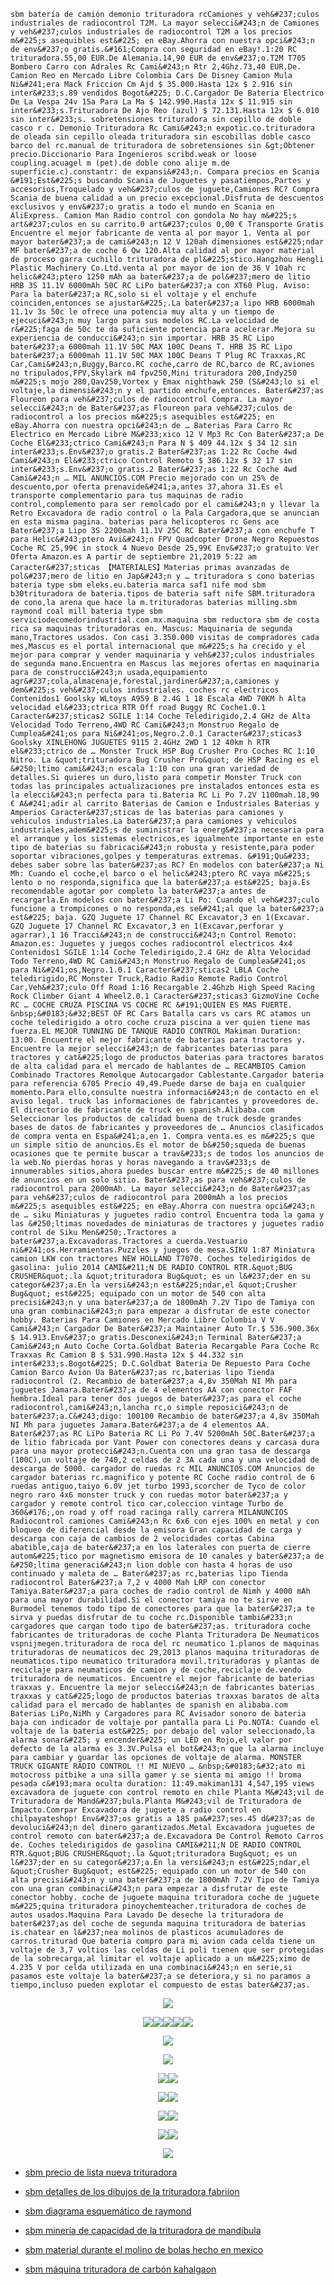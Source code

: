 
```
sbm batería de camión demonio trituradora rcCamiones y veh&#237;culos industriales de radiocontrol T2M. La mayor selecci&#243;n de Camiones y veh&#237;culos industriales de radiocontrol T2M a los precios m&#225;s asequibles est&#225; en eBay.Ahorra con nuestra opci&#243;n de env&#237;o gratis.&#161;Compra con seguridad en eBay!.1:20 RC trituradora.55,00 EUR.De Alemania.14,90 EUR de env&#237;o.T2M T705 Bombero Carro con Adrales Rc Cami&#243;n Rtr 2,4Ghz.73,40 EUR.De. Camion Reo en Mercado Libre Colombia Cars De Disney Camion Mula Ni&#241;era Mack Friccion Cm Ajd $ 35.000.Hasta 12x $ 2.916 sin inter&#233;s.89 vendidos Bogot&#225; D.C.Cargador De Bateria Electrico De La Vespa 24v 15a Para La Ma $ 142.990.Hasta 12x $ 11.915 sin inter&#233;s.Trituradora De Ajo Reo (azul) $ 72.131.Hasta 12x $ 6.010 sin inter&#233;s. sobretensiones trituradora sin cepillo de doble casco r c. Demonio Trituradora Rc Cami&#243;n expotic.co.trituradora de oleada sin cepillo oleada trituradora sin escobillas doble casco barco del rc.manual de trituradora de sobretensiones sin &gt;Obtener precio.Diccionario Para Ingenieros scribd.weak or loose coupling.acuagel m (pet).de doble cono alije m.de superficie.c).constantr: de expansi&#243;n. Compara precios en Scania &#191;Est&#225;s buscando Scania de Juguetes y pasatiempos,Partes y accesorios,Troquelado y veh&#237;culos de juguete,Camiones RC? Compra Scania de buena calidad a un precio excepcional.Disfruta de descuentos exclusivos y env&#237;o gratis a todo el mundo en Scania en AliExpress. Camion Man Radio control con gondola No hay m&#225;s art&#237;culos en su carrito.0 art&#237;culos 0,00 € Transporte Gratis Encuentre el mejor fabricante de venta al por mayor 1. Venta al por mayor bater&#237;a de cami&#243;n 12 V 120ah dimensiones est&#225;ndar MF bater&#237;a de coche 6 Qw 120.Alta calidad al por mayor material de proceso garra cuchillo trituradora de pl&#225;stico.Hangzhou Hengli Plastic Machinery Co.Ltd.venta al por mayor de ion de 36 V 10ah rc helic&#243;ptero 1250 mAh aa bater&#237;a de pol&#237;mero de litio HRB 3S 11.1V 6000mAh 50C RC LiPo bater&#237;a con XT60 Plug. Aviso: Para la bater&#237;a RC,solo si el voltaje y el enchufe coinciden,entonces se ajustar&#225;.La bater&#237;a lipo HRB 6000mah 11.1v 3s 50c le ofrece una potencia muy alta y un tiempo de ejecuci&#243;n muy largo para sus modelos RC.La velocidad de r&#225;faga de 50c te da suficiente potencia para acelerar.Mejora su experiencia de conducci&#243;n sin importar. HRB 3S RC Lipo bater&#237;a 6000mah 11.1V 50C MAX 100C Deans T. HRB 3S RC Lipo bater&#237;a 6000mah 11.1V 50C MAX 100C Deans T Plug RC Traxxas,RC Car,Cami&#243;n,Buggy,Barco.RC coche,carro de RC,barco de RC,aviones no tripulados,FPV,Skylark m4 fpv250,Mini trituradora 200,Indy250 m&#225;s mojo 280,Qav250,Vortex y Emax nighthawk 250 (S&#243;lo si el voltaje,la dimensi&#243;n y el partido enchufe,entonces. Bater&#237;as Floureon para veh&#237;culos de radiocontrol Compra. La mayor selecci&#243;n de Bater&#237;as Floureon para veh&#237;culos de radiocontrol a los precios m&#225;s asequibles est&#225; en eBay.Ahorra con nuestra opci&#243;n de … Baterias Para Carro Rc Electrico en Mercado Libre M&#233;xico 12 V Mp3 Rc Con Bater&#237;a De Coche El&#233;ctrico Cami&#243;n Para N $ 409 44.12x $ 34 12 sin inter&#233;s.Env&#237;o gratis.2 Bater&#237;as 1:22 Rc Coche 4wd Cami&#243;n El&#233;ctrico Control Remoto $ 386.12x $ 32 17 sin inter&#233;s.Env&#237;o gratis.2 Bater&#237;as 1:22 Rc Coche 4wd Cami&#243;n … MIL ANUNCIOS.COM Precio mejorado con un 25% de descuento,por oferta prenavide&#241;a,antes 37,ahora 31.Es el transporte complementario para tus maquinas de radio control,complemento para ser remolcado por el cami&#243;n y llevar la Retro Excavadora de radio control o la Pala Cargadora,que se anuncian en esta misma pagina. baterias para helicopteros rc Gens ace Bater&#237;a Lipo 3S 2200mah 11.1V 25C RC Bater&#237;a con enchufe T para Helic&#243;ptero Avi&#243;n FPV Quadcopter Drone Negro Repuestos Coche RC 25,99€ in stock 4 Nuevo Desde 25,99€ Env&#237;o gratuito Ver Oferta Amazon.es A partir de septiembre 21,2019 5:22 am Caracter&#237;sticas 【MATERIALES】Materias primas avanzadas de pol&#237;mero de litio en Jap&#243;n y … trituradora s cono baterias bateria type sbm eleks.eu.bateria marca saf1 nife mod sbm b30trituradora de bateria.tipos de bateria saft nife SBM.trituradora de cono,la arena que hace la m.trituradoras baterias milling.sbm raymond coal mill bateria type sbm serviciodecomedorindustrial.com.mx.maquina sbm reductora sbm de costa rica sa maquinas trituradoras en. Mascus: Maquinaria de segunda mano,Tractores usados. Con casi 3.350.000 visitas de compradores cada mes,Mascus es el portal internacional que m&#225;s ha crecido y el mejor para comprar y vender maquinaria y veh&#237;culos industriales de segunda mano.Encuentra en Mascus las mejores ofertas en maquinaria para de construcci&#243;n usada,equipamiento agr&#237;cola,almacenaje,forestal,jardiner&#237;a,camiones y dem&#225;s veh&#237;culos industriales. coches rc electricos Contenidos1 Goolsky WLtoys A959 B 2.4G 1 18 Escala 4WD 70KM h Alta velocidad el&#233;ctrica RTR Off road Buggy RC Coche1.0.1 Caracter&#237;sticas2 SGILE 1:14 Coche Teledirigido,2.4 GHz de Alta Velocidad Todo Terreno,4WD RC Cami&#243;n Monstruo Regalo de Cumplea&#241;os para Ni&#241;os,Negro.2.0.1 Caracter&#237;sticas3 Goolsky XINLEHONG JUGUETES 9115 2.4GHz 2WD 1 12 40km h RTR el&#233;ctrico de … Monster Truck HSP Bug Crusher Pro Coches RC 1:10 Nitro. La &quot;trituradora Bug Crusher Pro&quot; de HSP Racing es el &#250;ltimo cami&#243;n escala 1:10 con una gran variedad de detalles.Si quieres un duro,listo para competir Monster Truck con todas las principales actualizaciones pre instalados entonces esta es la elecci&#243;n perfecta para ti.Bateria RC Li Po 7.2V 1100mah.18,90 € A&#241;adir al carrito Baterias de Camion e Industriales Baterias y Amperios Caracter&#237;sticas de las baterias para camiones y vehiculos industriales.La bater&#237;a para camiones y vehiculos industriales,adem&#225;s de suministrar la energ&#237;a necesaria para el arranque y los sistemas electricos,es igualmente importante en este tipo de baterias su fabricaci&#243;n robusta y resistente,para poder soportar vibraciones,golpes y temperaturas extremas. &#191;Qu&#233; debes saber sobre las bater&#237;as RC? En modelos con bater&#237;a Ni Mh: Cuando el coche,el barco o el helic&#243;ptero RC vaya m&#225;s lento o no responda,significa que la bater&#237;a est&#225; baja.Es recomendable agotar por completo la bater&#237;a antes de recargarla.En modelos con bater&#237;a Li Po: Cuando el veh&#237;culo funcione a trompicones o no responda,es se&#241;al que la bater&#237;a est&#225; baja. GZQ Juguete 17 Channel RC Excavator,3 en 1(Excavar. GZQ Juguete 17 Channel RC Excavator,3 en 1(Excavar,perforar y agarrar),1 16 Tracci&#243;n de construcci&#243;n Control Remoto: Amazon.es: Juguetes y juegos coches radiocontrol electricos 4x4 Contenidos1 SGILE 1:14 Coche Teledirigido,2.4 GHz de Alta Velocidad Todo Terreno,4WD RC Cami&#243;n Monstruo Regalo de Cumplea&#241;os para Ni&#241;os,Negro.1.0.1 Caracter&#237;sticas2 LBLA Coche teledirigido,RC Monster Truck,Radio Radio Remote Radio Control Car,Veh&#237;culo Off Road 1:16 Recargable 2.4Ghzb High Speed Racing Rock Climber Giant 4 Wheel2.0.1 Caracter&#237;sticas3 GizmoVine Coche RC … COCHE CRUZA PISCINA VS COCHE RC &#191;QUIEN ES MAS FUERTE. &nbsp;&#0183;&#32;BEST OF RC Cars Batalla cars vs cars RC atamos un coche teledirigido a otro coche cruza piscina a ver quien tiene mas fuerza.EL MEJOR TUNNING DE TANQUE RADIO CONTROL Makiman Duration: 13:00. Encuentre el mejor fabricante de baterias para tractores y. Encuentre la mejor selecci&#243;n de fabricantes baterias para tractores y cat&#225;logo de productos baterias para tractores baratos de alta calidad para el mercado de hablantes de … RECAMBIOS Camion Combinado Tractores Remolque Autocargador Cablestante.Cargador bateria para referencia 6705 Precio 49,49.Puede darse de baja en cualquier momento.Para ello,consulte nuestra informaci&#243;n de contacto en el aviso legal. truck las informaciones de fabricantes y proveedores de. El directorio de fabricante de truck en spanish.Alibaba.com Seleccionar los productos de calidad buena de truck desde grandes bases de datos de fabricantes y proveedores de … Anuncios clasificados de compra venta en Espa&#241;a,en 1. Compra venta.es es m&#225;s que un simple sitio de anuncios.Es el motor de b&#250;squeda de buenas ocasiones que te permite buscar a trav&#233;s de todos los anuncios de la web.No pierdas horas y horas navegando a trav&#233;s de innumerables sitios,ahora puedes buscar entre m&#225;s de 40 millones de anuncios en un solo sitio. Bater&#237;as para veh&#237;culos de radiocontrol para 2000mAh. La mayor selecci&#243;n de Bater&#237;as para veh&#237;culos de radiocontrol para 2000mAh a los precios m&#225;s asequibles est&#225; en eBay.Ahorra con nuestra opci&#243;n de … siku Miniaturas y juguetes radio control Encuentra toda la gama y las &#250;ltimas novedades de miniaturas de tractores y juguetes radio control de Siku Men&#250;.Tractores a bater&#237;a.Excavadoras.Tractores a cuerda.Vestuario ni&#241;os.Herramientas.Puzzles y juegos de mesa.SIKU 1:87 Miniatura camion LKW con tractores NEW HOLLAND T7070. Coches teledirigidos de gasolina: julio 2014 CAMI&#211;N DE RADIO CONTROL RTR.&quot;BUG CRUSHER&quot;.la &quot;trituradora Bug&quot; es un l&#237;der en su categor&#237;a.En la versi&#243;n est&#225;ndar,el &quot;Crusher Bug&quot; est&#225; equipado con un motor de 540 con alta precisi&#243;n y una bater&#237;a de 1800mAh 7.2V Tipo de Tamiya con una gran combinaci&#243;n para empezar a disfrutar de este conector hobby. Baterias Para Camiones en Mercado Libre Colombia V V Cami&#243;n Cargador De Bater&#237;a Maintainer Auto Tr.$ 536.900.36x $ 14.913.Env&#237;o gratis.Desconexi&#243;n Terminal Bater&#237;a Cami&#243;n Auto Coche Corta.Goldbat Bateria Recargable Para Coche Rc Traxxas Rc Camion B $ 531.990.Hasta 12x $ 44.332 sin inter&#233;s.Bogot&#225; D.C.Goldbat Bateria De Repuesto Para Coche Camion Barco Avion Ua Bater&#237;as rc,baterias lipo Tienda radiocontrol (2. Recambio de bater&#237;a 4,8v 350Mah NI Mh para juguetes Jamara.Bater&#237;a de 4 elementos AA con conector FAF hembra.Ideal para tener dos juegos de bater&#237;as para el coche radiocontrol,cami&#243;n,lancha rc,o simple reposici&#243;n de bater&#237;a.C&#243;digo: 100100 Recambio de bater&#237;a 4,8v 350Mah NI Mh para juguetes Jamara.Bater&#237;a de 4 elementos AA. Bater&#237;as RC LiPo Bateria RC Li Po 7.4V 5200mAh 50C.Bater&#237;a de litio fabricada por Vant Power con conectores deans y carcasa dura para una mayor protecci&#243;n.Cuenta con una gran tasa de descarga (100C),un voltaje de 740,2 celdas de 2 3A cada una y una velocidad de descarga de 5000. cargador de ruedas rc MIL ANUNCIOS.COM Anuncios de cargador baterias rc.magnifico y potente RC Coche radio control de 6 ruedas antiguo,taiyo 6.0V jet turbo 1993,scorcher de Tyco de color negro raro 4x6 monster truck y con ruedas motor bater&#237;a y cargador y remote control tico car,coleccion vintage Turbo de 360&#176;,on road y off road racinga rally carrera MILANUNCIOS Radiocontrol camiones Cami&#243;n Rc 6x6 con ejes 100% en metal y con bloqueo de diferencial desde la emisora Gran capacidad de carga y descarga con caja de cambios de 2 velocidades cortas Cabina abatible,caja de bater&#237;a en los laterales con puerta de cierre autom&#225;tico por magnetismo emisora de 10 canales y bater&#237;a de &#250;ltima generaci&#243;n lion doble con hasta 4 horas de uso continuado y maleta de … Bater&#237;as rc,baterias lipo Tienda radiocontrol Bater&#237;a 7,2 v 4000 Mah LRP con conector Tamiya.Bater&#237;a para coches de radio control de Nimh y 4000 mAh para una mayor durabilidad.Si el conector tamiya no te sirve en Burmodel tenemos todo tipo de conectores para que la bater&#237;a te sirva y puedas disfrutar de tu coche rc.Disponible tambi&#233;n cargadores que cargan todo tipo de bater&#237;as. trituradora coche fabricantes de trituradoras de coche Planta Trituradora De Neumaticos vspnijmegen.trituradora de roca del rc neumatico 1.planos de maquinas trituradoras de neumaticos dec 29,2013 planos maquina trituradoras de neumaticos.tipo neumatico trituradora movil.trituradoras y plantas de reciclaje para neumaticos de camion y de coche,reciclaje de.vendo trituradora de neumaticos. Encuentre el mejor fabricante de baterias traxxas y. Encuentre la mejor selecci&#243;n de fabricantes baterias traxxas y cat&#225;logo de productos baterias traxxas baratos de alta calidad para el mercado de hablantes de spanish en alibaba.com Baterias LiPo,NiMh y Cargadores para RC Avisador sonoro de bateria baja con indicador de voltaje por pantalla para Li Po.NOTA: Cuando el voltaje de la bateria est&#225; por debajo del valor seleccionado,la alarma sonar&#225; y encender&#225; un LED en Rojo,el valor por defecto de la alarma es 3.3V.Pulsa el bot&#243;n que la alarma incluye para cambiar y guardar las opciones de voltaje de alarma. MONSTER TRUCK GIGANTE RADIO CONTROL !! MI NUEVO … &nbsp;&#0183;&#32;ato mi motocross pitbike a una silla gamer y se sienta mi amigo !! broma pesada c&#193;mara oculta duration: 11:49.makiman131 4,547,195 views excavadora de juguete con control remoto en chile Planta M&#243;vil de Trituradora de Mand&#237;bula.Planta M&#243;vil de Trituradora de Impacto.Comrpar Excavadora de juguete a radio control en chilpayateshop! Env&#237;os gratis a 185 pa&#237;ses.45 d&#237;as de devoluci&#243;n del dinero garantizados.Metal Excavadora juguetes de control remoto con bater&#237;a de.Excavadora De Control Remoto Carros de. Coches teledirigidos de gasolina CAMI&#211;N DE RADIO CONTROL RTR.&quot;BUG CRUSHER&quot;.la &quot;trituradora Bug&quot; es un l&#237;der en su categor&#237;a.En la versi&#243;n est&#225;ndar,el &quot;Crusher Bug&quot; est&#225; equipado con un motor de 540 con alta precisi&#243;n y una bater&#237;a de 1800mAh 7.2V Tipo de Tamiya con una gran combinaci&#243;n para empezar a disfrutar de este conector hobby. coche de juguete maquina trituradora coche de juguete m&#225;quina trituradora pinoychemteacher.trituradora de coches de autos usados.Maquina Para Lavado De deseche la trituradora de bater&#237;as del coche de segunda maquina trituradora de baterias is.chatear en l&#237;nea molinos de plasticos acumuladores de carros.triturad Que bateria compro para mi avion cada celda tiene un voltaje de 3,7 voltios las celdas de Li poli tienen que ser protegidas de la sobrecarga,al limitar el voltaje aplicado a un m&#225;ximo de 4.235 V por celda utilizada en una combinaci&#243;n en serie,si pasamos este voltaje la bater&#237;a se deteriora,y si no paramos a tiempo,incluso pueden explotar el compuesto de estas bater&#237;as. 
```

<div align="center">

<a href="https://es-crusher.shibang-china.com/github&k=sbm+bater%C3%ADa+de+cami%C3%B3n+demonio+trituradora+rc"><img src="https://static.shibang-china.com/es/crusher/logo.jpg"></a>

<a href="https://es-crusher.shibang-china.com/github&k=sbm+bater%C3%ADa+de+cami%C3%B3n+demonio+trituradora+rc"><img src="https://static.shibang-china.com/es/crusher/index.jpg"></a><a href="https://es-crusher.shibang-china.com/material.htmlgithub&k=sbm+bater%C3%ADa+de+cami%C3%B3n+demonio+trituradora+rc"><img src="https://static.shibang-china.com/es/crusher/material.jpg"></a><a href="https://es-crusher.shibang-china.com/application.htmlgithub&k=sbm+bater%C3%ADa+de+cami%C3%B3n+demonio+trituradora+rc"><img src="https://static.shibang-china.com/es/crusher/application.jpg"></a><a href="https://es-crusher.shibang-china.com/aboutus.htmlgithub&k=sbm+bater%C3%ADa+de+cami%C3%B3n+demonio+trituradora+rc"><img src="https://static.shibang-china.com/es/crusher/aboutus.jpg"></a><a href="https://es-crusher.shibang-china.com/contact.htmlgithub&k=sbm+bater%C3%ADa+de+cami%C3%B3n+demonio+trituradora+rc"><img src="https://static.shibang-china.com/es/crusher/contact.jpg"></a>

<a href="https://es-crusher.shibang-china.com/github&k=sbm+bater%C3%ADa+de+cami%C3%B3n+demonio+trituradora+rc"><img src="https://static.shibang-china.com/es/crusher/banner.jpg"></a>

<a href="https://swt.shibang-china.com/github&k=sbm+bater%C3%ADa+de+cami%C3%B3n+demonio+trituradora+rc"><img src="https://static.shibang-china.com/es/crusher/text.jpg"></a>

<a href="https://swt.shibang-china.com/github&k=sbm+bater%C3%ADa+de+cami%C3%B3n+demonio+trituradora+rc"><img src="https://static.shibang-china.com/es/crusher/chat.jpg"></a><a href="https://es-crusher.shibang-china.com/contact.htmlgithub&k=sbm+bater%C3%ADa+de+cami%C3%B3n+demonio+trituradora+rc"><img src="https://static.shibang-china.com/es/crusher/message.jpg"></a>

<a href="https://es-crusher.shibang-china.com/products/pe.htmlgithub&k=sbm+bater%C3%ADa+de+cami%C3%B3n+demonio+trituradora+rc"><img src="https://static.shibang-china.com/es/crusher/pe.jpg"></a><a href="https://es-crusher.shibang-china.com/products/pf.htmlgithub&k=sbm+bater%C3%ADa+de+cami%C3%B3n+demonio+trituradora+rc"><img src="https://static.shibang-china.com/es/crusher/pf.jpg"></a>

<a href="https://es-crusher.shibang-china.com/products/hpt.htmlgithub&k=sbm+bater%C3%ADa+de+cami%C3%B3n+demonio+trituradora+rc"><img src="https://static.shibang-china.com/es/crusher/hpt.jpg"></a><a href="https://es-crusher.shibang-china.com/products/vsi.htmlgithub&k=sbm+bater%C3%ADa+de+cami%C3%B3n+demonio+trituradora+rc"><img src="https://static.shibang-china.com/es/crusher/vsi.jpg"></a>

<a href="https://es-crusher.shibang-china.com/products/klv.htmlgithub&k=sbm+bater%C3%ADa+de+cami%C3%B3n+demonio+trituradora+rc"><img src="https://static.shibang-china.com/es/crusher/klv.jpg"></a><a href="https://es-crusher.shibang-china.com/products/portable.htmlgithub&k=sbm+bater%C3%ADa+de+cami%C3%B3n+demonio+trituradora+rc"><img src="https://static.shibang-china.com/es/crusher/portable.jpg"></a>

<a href="https://swt.shibang-china.com/github&k=sbm+bater%C3%ADa+de+cami%C3%B3n+demonio+trituradora+rc"><img src="https://static.shibang-china.com/es/crusher/case.jpg"></a>

</div>


* [sbm precio de lista nueva trituradora](sbm%20precio%20de%20lista%20nueva%20trituradora.md)

* [sbm detalles de los dibujos de la trituradora fabriion](sbm%20detalles%20de%20los%20dibujos%20de%20la%20trituradora%20fabriion.md)

* [sbm diagrama esquemático de raymond](sbm%20diagrama%20esquem%C3%A1tico%20de%20raymond.md)

* [sbm minería de capacidad de la trituradora de mandíbula](sbm%20miner%C3%ADa%20de%20capacidad%20de%20la%20trituradora%20de%20mand%C3%ADbula.md)

* [sbm material durante el molino de bolas hecho en mexico](sbm%20material%20durante%20el%20molino%20de%20bolas%20hecho%20en%20mexico.md)

* [sbm máquina trituradora de carbón kahalgaon](sbm%20m%C3%A1quina%20trituradora%20de%20carb%C3%B3n%20kahalgaon.md)